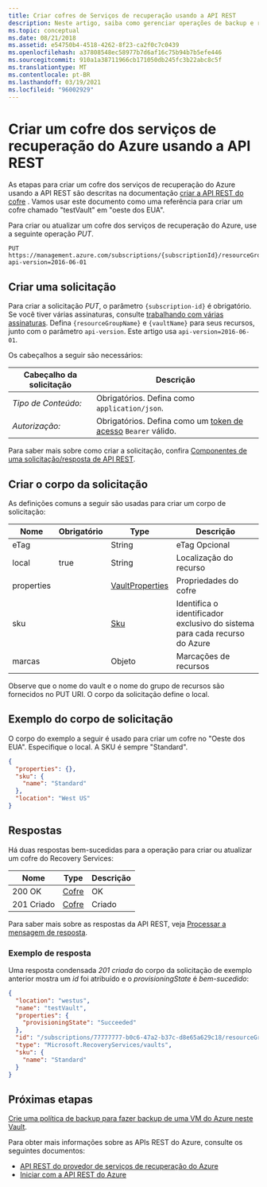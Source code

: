 ```yaml
---
title: Criar cofres de Serviços de recuperação usando a API REST
description: Neste artigo, saiba como gerenciar operações de backup e restauração do backup de VM do Azure usando a API REST.
ms.topic: conceptual
ms.date: 08/21/2018
ms.assetid: e54750b4-4518-4262-8f23-ca2f0c7c0439
ms.openlocfilehash: a37808548ec58977b7d6af16c75b94b7b5efe446
ms.sourcegitcommit: 910a1a38711966cb171050db245fc3b22abc8c5f
ms.translationtype: MT
ms.contentlocale: pt-BR
ms.lasthandoff: 03/19/2021
ms.locfileid: "96002929"
---
```

# <a name="create-azure-recovery-services-vault-using-rest-api"></a>Criar um cofre dos serviços de recuperação do Azure usando a API REST

As etapas para criar um cofre dos serviços de recuperação do Azure usando a API REST são descritas na documentação [criar a API REST do cofre](/rest/api/recoveryservices/vaults/createorupdate) . Vamos usar este documento como uma referência para criar um cofre chamado "testVault" em "oeste dos EUA".

Para criar ou atualizar um cofre dos serviços de recuperação do Azure, use a seguinte operação *PUT*.

```http
PUT https://management.azure.com/subscriptions/{subscriptionId}/resourceGroups/{resourceGroupName}/providers/Microsoft.RecoveryServices/vaults/{vaultName}?api-version=2016-06-01
```

## <a name="create-a-request"></a>Criar uma solicitação

Para criar a solicitação *PUT*, o parâmetro `{subscription-id}` é obrigatório. Se você tiver várias assinaturas, consulte [trabalhando com várias assinaturas](/cli/azure/manage-azure-subscriptions-azure-cli). Defina `{resourceGroupName}` e `{vaultName}` para seus recursos, junto com o parâmetro `api-version`. Este artigo usa `api-version=2016-06-01`.

Os cabeçalhos a seguir são necessários:

| Cabeçalho da solicitação   | Descrição |
|------------------|-----------------|
| *Tipo de Conteúdo:*  | Obrigatórios. Defina como `application/json`. |
| *Autorização:* | Obrigatórios. Defina como um [token de acesso](/rest/api/azure/#authorization-code-grant-interactive-clients) `Bearer` válido. |

Para saber mais sobre como criar a solicitação, confira [Componentes de uma solicitação/resposta de API REST](/rest/api/azure/#components-of-a-rest-api-requestresponse).

## <a name="create-the-request-body"></a>Criar o corpo da solicitação

As definições comuns a seguir são usadas para criar um corpo de solicitação:

|Nome  |Obrigatório  |Type  |Descrição  |
|---------|---------|---------|---------|
|eTag     |         |   String      |  eTag Opcional       |
|local     |  true       |String         |   Localização do recurso      |
|properties     |         | [VaultProperties](/rest/api/recoveryservices/vaults/createorupdate#vaultproperties)        |  Propriedades do cofre       |
|sku     |         |  [Sku](/rest/api/recoveryservices/vaults/createorupdate#sku)       |    Identifica o identificador exclusivo do sistema para cada recurso do Azure     |
|marcas     |         | Objeto        |     Marcações de recursos    |

Observe que o nome do vault e o nome do grupo de recursos são fornecidos no PUT URI. O corpo da solicitação define o local.

## <a name="example-request-body"></a>Exemplo do corpo de solicitação

O corpo do exemplo a seguir é usado para criar um cofre no "Oeste dos EUA". Especifique o local. A SKU é sempre "Standard".

```json
{
  "properties": {},
  "sku": {
    "name": "Standard"
  },
  "location": "West US"
}
```

## <a name="responses"></a>Respostas

Há duas respostas bem-sucedidas para a operação para criar ou atualizar um cofre do Recovery Services:

|Nome  |Type  |Descrição  |
|---------|---------|---------|
|200 OK     |   [Cofre](/rest/api/recoveryservices/vaults/createorupdate#vault)      | OK        |
|201 Criado     | [Cofre](/rest/api/recoveryservices/vaults/createorupdate#vault)        |   Criado      |

Para saber mais sobre as respostas da API REST, veja [Processar a mensagem de resposta](/rest/api/azure/#process-the-response-message).

### <a name="example-response"></a>Exemplo de resposta

Uma resposta condensada *201 criada* do corpo da solicitação de exemplo anterior mostra um *id* foi atribuído e o *provisioningState* é *bem-sucedido*:

```json
{
  "location": "westus",
  "name": "testVault",
  "properties": {
    "provisioningState": "Succeeded"
  },
  "id": "/subscriptions/77777777-b0c6-47a2-b37c-d8e65a629c18/resourceGroups/Default-RecoveryServices-ResourceGroup/providers/Microsoft.RecoveryServices/vaults/testVault",
  "type": "Microsoft.RecoveryServices/vaults",
  "sku": {
    "name": "Standard"
  }
}
```

## <a name="next-steps"></a>Próximas etapas

[Crie uma política de backup para fazer backup de uma VM do Azure neste Vault](backup-azure-arm-userestapi-createorupdatepolicy.md).

Para obter mais informações sobre as APIs REST do Azure, consulte os seguintes documentos:

- [API REST do provedor de serviços de recuperação do Azure](/rest/api/recoveryservices/)
- [Iniciar com a API REST do Azure](/rest/api/azure/)
